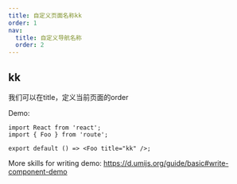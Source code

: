```yaml
---
title: 自定义页面名称kk
order: 1
nav:
  title: 自定义导航名称
  order: 2
---
```


## kk

我们可以在title，定义当前页面的order

Demo:

```tsx
import React from 'react';
import { Foo } from 'route';

export default () => <Foo title="kk" />;
```

More skills for writing demo: https://d.umijs.org/guide/basic#write-component-demo
